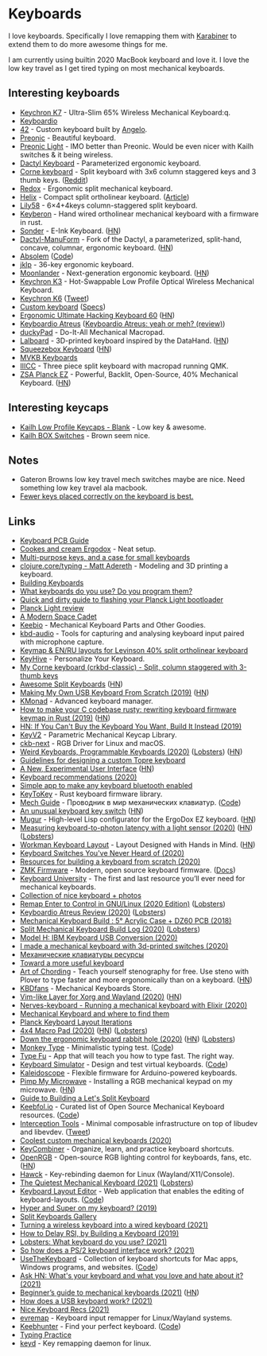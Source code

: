 # Keyboards

I love keyboards. Specifically I love remapping them with [Karabiner](../macOS/apps/karabiner/karabiner.md) to extend them to do more awesome things for me.

I am currently using builtin 2020 MacBook keyboard and love it. I love the low key travel as I get tired typing on most mechanical keyboards.

## Interesting keyboards

- [Keychron K7](https://www.kickstarter.com/projects/keytron/keychron-k7-an-ultra-slim-65-wireless-mechanical-keyboard) - Ultra-Slim 65% Wireless Mechanical Keyboard:q.
- [Keyboardio](https://shop.keyboard.io)
- [42](https://github.com/nglgzz/42) - Custom keyboard built by [Angelo](https://github.com/nglgzz).
- [Preonic](https://olkb.com/preonic/hi-pro-wooden-milled-bottom) - Beautiful keyboard.
- [Preonic Light](https://www.massdrop.com/buy/massdrop-x-olkb-planck-light-mechanical-keyboard) - IMO better than Preonic. Would be even nicer with Kailh switches & it being wireless.
- [Dactyl Keyboard](https://github.com/adereth/dactyl-keyboard) - Parameterized ergonomic keyboard.
- [Corne keyboard](https://github.com/foostan/crkbd) - Split keyboard with 3x6 column staggered keys and 3 thumb keys. ([Reddit](https://www.reddit.com/r/MechanicalKeyboards/comments/a4hp9e/corne_chocolatehotswappable_crkbd_for_chocolate/))
- [Redox](https://github.com/mattdibi/redox-keyboard) - Ergonomic split mechanical keyboard.
- [Helix](https://github.com/MakotoKurauchi/helix) - Compact split ortholinear keyboard. ([Article](http://xahlee.info/kbd/helix_keyboard.html))
- [Lily58](https://github.com/kata0510/Lily58) - 6×4+4keys column-staggered split keyboard.
- [Keyberon](https://github.com/TeXitoi/keyberon) - Hand wired ortholinear mechanical keyboard with a firmware in rust.
- [Sonder](https://sonderdesign.com/keyboard/) - E-Ink Keyboard. ([HN](https://news.ycombinator.com/item?id=23370348))
- [Dactyl-ManuForm](https://github.com/abstracthat/dactyl-manuform) - Fork of the Dactyl, a parameterized, split-hand, concave, columnar, ergonomic keyboard. ([HN](https://news.ycombinator.com/item?id=23444813))
- [Absolem](https://zealot.hu/absolem/) ([Code](https://github.com/mrzealot/absolem))
- [jklp](https://github.com/brow/jklp) - 36-key ergonomic keyboard.
- [Moonlander](https://zsa.io/moonlander/) - Next-generation ergonomic keyboard. ([HN](https://news.ycombinator.com/item?id=23995049))
- [Keychron K3](https://www.keychron.com/pages/keychron-k3-wireless-mechanical-keyboard) - Hot-Swappable Low Profile Optical Wireless Mechanical Keyboard.
- [Keychron K6](https://www.keychron.com/products/keychron-k6-wireless-mechanical-keyboard) ([Tweet](https://twitter.com/kaepora/status/1288755152854437894))
- [Custom keyboard](https://twitter.com/_philpl/status/1297952549505466369) ([Specs](https://twitter.com/_philpl/status/1297955234795474946))
- [Ergonomic Ultimate Hacking Keyboard 60](https://ultimatehackingkeyboard.com/blog/2020/11/05/introducing-the-uhk-60-v2) ([HN](https://news.ycombinator.com/item?id=25016438))
- [Keyboardio Atreus](https://shop.keyboard.io/products/keyboardio-atreus) ([Keyboardio Atreus: yeah or meh? (review)](https://no-kill-switch.ghost.io/keyboardio-atreus-yeah-or-meh-review/))
- [duckyPad](https://github.com/dekuNukem/duckyPad) - Do-It-All Mechanical Macropad.
- [Lalboard](https://github.com/JesusFreke/lalboard) - 3D-printed keyboard inspired by the DataHand. ([HN](https://news.ycombinator.com/item?id=26099807))
- [Squeezebox Keyboard](https://peterlyons.com/problog/2021/04/squeezebox-keyboard/) ([HN](https://news.ycombinator.com/item?id=27207333))
- [MVKB Keyboards](https://mvkb.com/)
- [IIICC](https://github.com/kbjunky/IIICC) - Three piece split keyboard with macropad running QMK.
- [ZSA Planck EZ](https://www.zsa.io/planck/) - Powerful, Backlit, Open-Source, 40% Mechanical Keyboard. ([HN](https://news.ycombinator.com/item?id=27827206))

## Interesting keycaps

- [Kailh Low Profile Keycaps - Blank](https://novelkeys.xyz/collections/keycaps/products/kailh-low-profile-keycaps-blank?variant=3747977101352) - Low key & awesome.
- [Kailh BOX Switches](https://novelkeys.xyz/products/kailh-box-switches) - Brown seem nice.

## Notes

- Gateron Browns low key travel mech switches maybe are nice. Need something low key travel ala macbook.
- [Fewer keys placed correctly on the keyboard is best.](https://www.reddit.com/r/ErgoMechKeyboards/comments/l8z344/anybody_else_not_really_feeling_the_small_trend/)

## Links

- [Keyboard PCB Guide](https://github.com/ruiqimao/keyboard-pcb-guide)
- [Cookes and cream Ergodox](https://www.reddit.com/r/MechanicalKeyboards/comments/8h94fq/cookies_and_cream_ergodox/) - Neat setup.
- [Multi-purpose keys, and a case for small keyboards](https://asylum.madhouse-project.org/blog/2016/10/15/multi-purpose-keys/)
- [clojure.core/typing - Matt Adereth](https://www.youtube.com/watch?v=uk3A41U0iO4) - Modeling and 3D printing a keyboard.
- [Building Keyboards](https://alastairreid.github.io/building-keyboards/)
- [What keyboards do you use? Do you program them?](https://lobste.rs/s/nl96zm/what_keyboards_do_you_use_do_you_program)
- [Quick and dirty guide to flashing your Planck Light bootloader](https://www.reddit.com/r/olkb/comments/8tk9jj/quick_and_dirty_guide_to_flashing_your_planck/)
- [Planck Light review](https://www.reddit.com/r/MechanicalKeyboards/comments/8vd7ht/planck_light_review/)
- [A Modern Space Cadet](http://stevelosh.com/blog/2012/10/a-modern-space-cadet)
- [Keebio](https://keeb.io/) - Mechanical Keyboard Parts and Other Goodies.
- [kbd-audio](https://github.com/ggerganov/kbd-audio) - Tools for capturing and analysing keyboard input paired with microphone capture.
- [Keymap & EN/RU layouts for Levinson 40% split ortholinear keyboard](https://github.com/tonsky/Levinson-Layout)
- [KeyHive](https://keyhive.xyz/) - Personalize Your Keyboard.
- [My Corne keyboard (crkbd-classic) - Split, column staggered with 3-thumb keys](https://www.reddit.com/r/MechanicalKeyboards/comments/9i5uo3/my_corne_keyboard_crkbdclassic_split_column/)
- [Awesome Split Keyboards](https://github.com/diimdeep/awesome-split-keyboards) ([HN](https://news.ycombinator.com/item?id=25922698))
- [Making My Own USB Keyboard From Scratch (2019)](http://blakesmith.me/2019/01/16/making-my-own-usb-keyboard-from-scratch.html) ([HN](https://news.ycombinator.com/item?id=19181473))
- [KMonad](https://github.com/david-janssen/kmonad) - Advanced keyboard manager.
- [How to make your C codebase rusty: rewriting keyboard firmware keymap in Rust (2019)](https://about.houqp.me/posts/rusty-c/) ([HN](https://news.ycombinator.com/item?id=21595948))
- [HN: If You Can't Buy the Keyboard You Want, Build It Instead (2019)](https://news.ycombinator.com/item?id=21789476)
- [KeyV2](https://github.com/rsheldiii/KeyV2) - Parametric Mechanical Keycap Library.
- [ckb-next](https://github.com/ckb-next/ckb-next) - RGB Driver for Linux and macOS.
- [Weird Keyboards, Programmable Keyboards (2020)](https://blog.gboards.ca/2020/01/weird-keyboards-programmable-keyboards.html) ([Lobsters](https://lobste.rs/s/cyuguu/weird_keyboards_programmable_keyboards)) ([HN](https://news.ycombinator.com/item?id=23508514))
- [Guidelines for designing a custom Topre keyboard](https://github.com/tomsmalley/custom-topre-guide)
- [A New, Experimental User Interface](https://emvi.com/blog/a-new-experimental-user-interface-QMZgmZG1L5) ([HN](https://news.ycombinator.com/item?id=22640054))
- [Keyboard recommendations (2020)](https://lobste.rs/s/8deiib/keyboard_recommendations)
- [Simple app to make any keyboard bluetooth enabled](https://github.com/dfrankland/bleboard)
- [KeyToKey](https://github.com/TyberiusPrime/KeyToKey) - Rust keyboard firmware library.
- [Mech Guide](https://rumech.guide/#/) - Проводник в мир механических клавиатур. ([Code](https://github.com/Flumeded/ru_mech))
- [An unusual keyboard key switch](https://twitter.com/TubeTimeUS/status/1260688848104771586) ([HN](https://news.ycombinator.com/item?id=23178149))
- [Mugur](https://github.com/mihaiolteanu/mugur) - High-level Lisp configurator for the ErgoDox EZ keyboard. ([HN](https://news.ycombinator.com/item?id=23244891))
- [Measuring keyboard-to-photon latency with a light sensor (2020)](https://thume.ca/2020/05/20/making-a-latency-tester/) ([HN](https://news.ycombinator.com/item?id=23369999)) ([Lobsters](https://lobste.rs/s/s5ultl/measuring_keyboard_photon_latency_with))
- [Workman Keyboard Layout](https://workmanlayout.org/) - Layout Designed with Hands in Mind. ([HN](https://news.ycombinator.com/item?id=23400058))
- [Keyboard Switches You've Never Heard of (2020)](https://www.youtube.com/watch?v=8xPOwT_mNuc)
- [Resources for building a keyboard from scratch (2020)](https://twitter.com/steveklabnik/status/1274361173954236419)
- [ZMK Firmware](https://github.com/zmkfirmware/zmk) - Modern, open source keyboard firmware. ([Docs](https://zmkfirmware.dev/docs/))
- [Keyboard University](https://keyboard.university/) - The first and last resource you’ll ever need for mechanical keyboards.
- [Collection of nice keyboard + photos](https://paco.im/keyboards)
- [Remap Enter to Control in GNU/Linux (2020 Edition)](https://emacsredux.com/blog/2020/07/05/remap-enter-to-control-in-gnu-linux-2020-edition/) ([Lobsters](https://lobste.rs/s/q9l4fj/remap_enter_control_gnu_linux_2020))
- [Keyboardio Atreus Review (2020)](https://blog.sulami.xyz/posts/atreus/) ([Lobsters](https://lobste.rs/s/b0zusu/keyboardio_atreus_review))
- [Mechanical Keyboard Build : 5° Acrylic Case + DZ60 PCB (2018)](https://www.youtube.com/watch?v=oQj9y16OmlE)
- [Split Mechanical Keyboard Build Log (2020)](https://benjamincongdon.me/blog/2020/07/30/Sinc-Split-Mechanical-Keyboard-Build-Log/) ([Lobsters](https://lobste.rs/s/u5nhjs/split_mechanical_keyboard_build_log))
- [Model H: IBM Keyboard USB Conversion (2020)](https://www.johnhawthorn.com/2020/07/modelh-keyboard-controller/)
- [I made a mechanical keyboard with 3d-printed switches (2020)](https://incoherency.co.uk/blog/stories/jesboard.html)
- [Механические клавиатуры ресурсы](https://mkbd.ru/)
- [Toward a more useful keyboard](https://github.com/jasonrudolph/keyboard)
- [Art of Chording](https://www.artofchording.com/) - Teach yourself stenography for free. Use steno with Plover to type faster and more ergonomically than on a keyboard. ([HN](https://news.ycombinator.com/item?id=24182336))
- [KBDfans](https://kbdfans.com/) - Mechanical Keyboards Store.
- [Vim-like Layer for Xorg and Wayland (2020)](https://cedaei.com/posts/vim-like-layer-for-xorg-wayland/) ([HN](https://news.ycombinator.com/item?id=24280413))
- [Nerves-keyboard - Running a mechanical keyboard with Elixir (2020)](https://underjord.io/nerves-keyboard-running-a-mechanical-keyboard-with-elixir.html)
- [Mechanical Keyboard and where to find them](https://github.com/help-14/mechanical-keyboard)
- [Planck Keyboard Layout Iterations](http://thedarnedestthing.com/planck%20constant)
- [4x4 Macro Pad (2020)](https://0xc45.com/blog/4x4-macro-pad/) ([HN](https://news.ycombinator.com/item?id=24697624)) ([Lobsters](https://lobste.rs/s/utcopz/4x4_macro_pad_kit))
- [Down the ergonomic keyboard rabbit hole (2020)](https://blog.scottlogic.com/2020/10/09/ergo-rabbit-hole.html) ([HN](https://news.ycombinator.com/item?id=24728224)) ([Lobsters](https://lobste.rs/s/xhvoke/down_ergonomic_keyboard_rabbit_hole))
- [Monkey Type](https://monkeytype.com/) - Minimalistic typing test. ([Code](https://github.com/Miodec/monkeytype))
- [Type Fu](https://type-fu.com/) - App that will teach you how to type fast. The right way.
- [Keyboard Simulator](https://keyboardsimulator.xyz/) - Design and test virtual keyboards. ([Code](https://github.com/crsnbrt/keysim))
- [Kaleidoscope](https://github.com/keyboardio/Kaleidoscope) - Flexible firmware for Arduino-powered keyboards.
- [Pimp My Microwave](https://github.com/dekuNukem/pimp_my_microwave) - Installing a RGB mechanical keypad on my microwave. ([HN](https://news.ycombinator.com/item?id=25093704))
- [Guide to Building a Let's Split Keyboard](https://github.com/nicinabox/lets-split-guide)
- [Keebfol.io](https://keebfol.io/) - Curated list of Open Source Mechanical Keyboard resources. ([Code](https://github.com/BenRoe/awesome-mechanical-keyboard))
- [Interception Tools](https://gitlab.com/interception/linux/tools) - Minimal composable infrastructure on top of libudev and libevdev. ([Tweet](https://twitter.com/wincent/status/1337212128336470017))
- [Coolest custom mechanical keyboards (2020)](https://cybernews.com/editorial/coolest-custom-mechanical-keyboards-weve-ever-seen/)
- [KeyCombiner](https://keycombiner.com/) - Organize, learn, and practice keyboard shortcuts.
- [OpenRGB](https://gitlab.com/CalcProgrammer1/OpenRGB) - Open-source RGB lighting control for keyboards, fans, etc. ([HN](https://news.ycombinator.com/item?id=25632847))
- [Hawck](https://github.com/snyball/Hawck) - Key-rebinding daemon for Linux (Wayland/X11/Console).
- [The Quietest Mechanical Keyboard (2021)](https://y.tsutsumi.io/quiet-keyboard/) ([Lobsters](https://lobste.rs/s/iwkhbr/quietest_mechanical_keyboard))
- [Keyboard Layout Editor](http://www.keyboard-layout-editor.com/) - Web application that enables the editing of keyboard-layouts. ([Code](https://github.com/ijprest/keyboard-layout-editor))
- [Hyper and Super on my keyboard? (2019)](https://shapr.github.io/posts/2019-07-21-space-cadet.html)
- [Split Keyboards Gallery](https://aposymbiont.github.io/split-keyboards/)
- [Turning a wireless keyboard into a wired keyboard (2021)](https://chadaustin.me/2021/02/wired-sculpt/)
- [How to Delay RSI, by Building a Keyboard (2019)](https://blog.tomarrell.com/post/how_to_prevent_rsi)
- [Lobsters: What keyboard do you use? (2021)](https://lobste.rs/s/ggsv7x/what_keyboard_do_you_use)
- [So how does a PS/2 keyboard interface work? (2021)](https://www.youtube.com/watch?v=7aXbh9VUB3U)
- [UseTheKeyboard](https://usethekeyboard.com/) - Collection of keyboard shortcuts for Mac apps, Windows programs, and websites. ([Code](https://github.com/aschmelyun/use-the-keyboard))
- [Ask HN: What's your keyboard and what you love and hate about it? (2021)](https://news.ycombinator.com/item?id=26995906)
- [Beginner’s guide to mechanical keyboards (2021)](https://coolgadget.substack.com/p/beginners-guide-to-mechanical-keyboards) ([HN](https://news.ycombinator.com/item?id=26989563))
- [How does a USB keyboard work? (2021)](https://www.youtube.com/watch?v=wdgULBpRoXk)
- [Nice Keyboard Recs (2021)](https://twitter.com/dan_abramov/status/1402048600234995713)
- [evremap](https://github.com/wez/evremap) - Keyboard input remapper for Linux/Wayland systems.
- [Keebhunter](https://keebhunter.com/) - Find your perfect keyboard. ([Code](https://github.com/tuckerchapin/keebhunter))
- [Typing Practice](https://www.keybr.com/)
- [keyd](https://github.com/rvaiya/keyd) - Key remapping daemon for linux.

